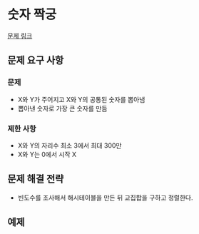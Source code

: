 # 숫자 짝궁

[문제 링크](https://school.programmers.co.kr/learn/courses/30/lessons/131128)

## 문제 요구 사항

### 문제

- X와 Y가 주어지고 X와 Y의 공통된 숫자를 뽑아냄
- 뽑아낸 숫자로 가장 큰 숫자를 만듬

### 제한 사항

- X와 Y의 자리수 최소 3에서 최대 300만
- X와 Y는 0에서 시작 X

## 문제 해결 전략

- 빈도수를 조사해서 해시테이블을 만든 뒤 교집합을 구하고 정렬한다.

## 예제
